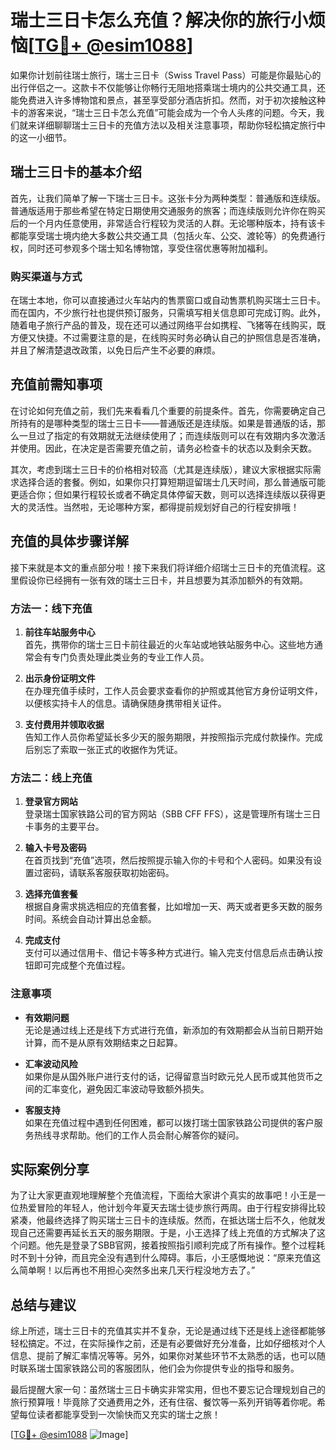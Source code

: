 # 瑞士三日卡怎么充值？解决你的旅行小烦恼[[TG💪+ @esim1088](https://t.me/s/esim1088)]

如果你计划前往瑞士旅行，瑞士三日卡（Swiss Travel Pass）可能是你最贴心的出行伴侣之一。这款卡不仅能够让你畅行无阻地搭乘瑞士境内的公共交通工具，还能免费进入许多博物馆和景点，甚至享受部分酒店折扣。然而，对于初次接触这种卡的游客来说，“瑞士三日卡怎么充值”可能会成为一个令人头疼的问题。今天，我们就来详细聊聊瑞士三日卡的充值方法以及相关注意事项，帮助你轻松搞定旅行中的这一小细节。

## 瑞士三日卡的基本介绍

首先，让我们简单了解一下瑞士三日卡。这张卡分为两种类型：普通版和连续版。普通版适用于那些希望在特定日期使用交通服务的旅客；而连续版则允许你在购买后的一个月内任意使用，非常适合行程较为灵活的人群。无论哪种版本，持有该卡都能享受瑞士境内绝大多数公共交通工具（包括火车、公交、渡轮等）的免费通行权，同时还可参观多个瑞士知名博物馆，享受住宿优惠等附加福利。

### 购买渠道与方式

在瑞士本地，你可以直接通过火车站内的售票窗口或自动售票机购买瑞士三日卡。而在国内，不少旅行社也提供预订服务，只需填写相关信息即可完成订购。此外，随着电子旅行产品的普及，现在还可以通过网络平台如携程、飞猪等在线购买，既方便又快捷。不过需要注意的是，在线购买时务必确认自己的护照信息是否准确，并且了解清楚退改政策，以免日后产生不必要的麻烦。

## 充值前需知事项

在讨论如何充值之前，我们先来看看几个重要的前提条件。首先，你需要确定自己所持有的是哪种类型的瑞士三日卡——普通版还是连续版。如果是普通版的话，那么一旦过了指定的有效期就无法继续使用了；而连续版则可以在有效期内多次激活并使用。因此，在决定是否需要充值之前，请务必检查卡的状态以及剩余天数。

其次，考虑到瑞士三日卡的价格相对较高（尤其是连续版），建议大家根据实际需求选择合适的套餐。例如，如果你只打算短期逗留瑞士几天时间，那么普通版可能更适合你；但如果行程较长或者不确定具体停留天数，则可以选择连续版以获得更大的灵活性。当然啦，无论哪种方案，都得提前规划好自己的行程安排哦！

## 充值的具体步骤详解

接下来就是本文的重点部分啦！接下来我们将详细介绍瑞士三日卡的充值流程。这里假设你已经拥有一张有效的瑞士三日卡，并且想要为其添加额外的有效期。

### 方法一：线下充值

1. **前往车站服务中心**  
   首先，携带你的瑞士三日卡前往最近的火车站或地铁站服务中心。这些地方通常会有专门负责处理此类业务的专业工作人员。

2. **出示身份证明文件**  
   在办理充值手续时，工作人员会要求查看你的护照或其他官方身份证明文件，以便核实持卡人的信息。请确保随身携带相关证件。

3. **支付费用并领取收据**  
   告知工作人员你希望延长多少天的服务期限，并按照指示完成付款操作。完成后别忘了索取一张正式的收据作为凭证。

### 方法二：线上充值

1. **登录官方网站**  
   登录瑞士国家铁路公司的官方网站（SBB CFF FFS），这是管理所有瑞士三日卡事务的主要平台。

2. **输入卡号及密码**  
   在首页找到“充值”选项，然后按照提示输入你的卡号和个人密码。如果没有设置过密码，请联系客服获取初始密码。

3. **选择充值套餐**  
   根据自身需求挑选相应的充值套餐，比如增加一天、两天或者更多天数的服务时间。系统会自动计算出总金额。

4. **完成支付**  
   支付可以通过信用卡、借记卡等多种方式进行。输入完支付信息后点击确认按钮即可完成整个充值过程。

### 注意事项

- **有效期问题**  
  无论是通过线上还是线下方式进行充值，新添加的有效期都会从当前日期开始计算，而不是从原有效期结束之日起算。

- **汇率波动风险**  
  如果你是从国外账户进行支付的话，记得留意当时欧元兑人民币或其他货币之间的汇率变化，避免因汇率波动导致额外损失。

- **客服支持**  
  如果在充值过程中遇到任何困难，都可以拨打瑞士国家铁路公司提供的客户服务热线寻求帮助。他们的工作人员会耐心解答你的疑问。

## 实际案例分享

为了让大家更直观地理解整个充值流程，下面给大家讲个真实的故事吧！小王是一位热爱冒险的年轻人，他计划今年夏天去瑞士徒步旅行两周。由于行程安排得比较紧凑，他最终选择了购买瑞士三日卡的连续版。然而，在抵达瑞士后不久，他就发现自己还需要再延长五天的服务期限。于是，小王选择了线上充值的方式解决了这个问题。他先是登录了SBB官网，接着按照指引顺利完成了所有操作。整个过程耗时不到十分钟，而且完全没有遇到什么障碍。事后，小王感慨地说：“原来充值这么简单啊！以后再也不用担心突然多出来几天行程没地方去了。”

## 总结与建议

综上所述，瑞士三日卡的充值其实并不复杂，无论是通过线下还是线上途径都能够轻松搞定。不过，在实际操作之前，还是有必要做好充分准备，比如仔细核对个人信息、提前了解汇率情况等等。另外，如果你对某些环节不太熟悉的话，也可以随时联系瑞士国家铁路公司的客服团队，他们会为你提供专业的指导和服务。

最后提醒大家一句：虽然瑞士三日卡确实非常实用，但也不要忘记合理规划自己的旅行预算哦！毕竟除了交通费用之外，还有住宿、餐饮等一系列开销等着你呢。希望每位读者都能享受到一次愉快而又充实的瑞士之旅！

[[TG💪+ @esim1088](https://t.me/s/esim1088) ![Image](https://i.postimg.cc/4NQfJmqS/Snipaste-2025-05-13-00-14-12.png)]